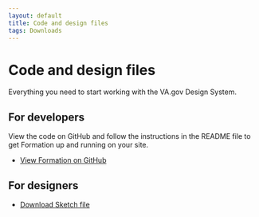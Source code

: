 ```yaml
---
layout: default
title: Code and design files
tags: Downloads
---
```


# Code and design files

<div class="va-introtext">
Everything you need to start working with the VA.gov Design System. 
</div>

## For developers

View the code on GitHub and follow the instructions in the README file to get Formation up and running on your site.

- [View Formation on GitHub](https://github.com/department-of-veterans-affairs/veteran-facing-services-tools)

## For designers

<ul class="usa-unstyled-list">
  <li><a href="{{ site.baseurl }}/downloads/VA-gov-Pattern-Library.sketch"><span class="fa fa-download vads-u-display--inline-block vads-u-margin-right--1"></span>Download Sketch file</a></li>
</ul>
